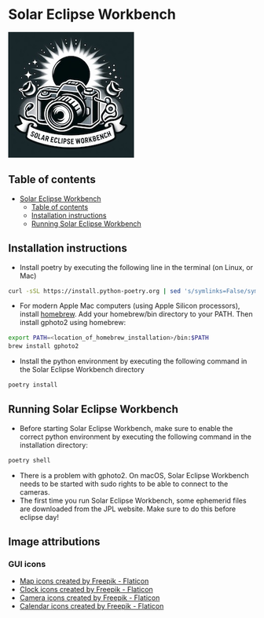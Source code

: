 # Solar Eclipse Workbench

![Solar Eclipse Workbench logo](img/logo-small.jpg)

## Table of contents
- [Solar Eclipse Workbench](#solar-eclipse-workbench)
  - [Table of contents](#table-of-contents)
  - [Installation instructions](#installation-instructions)
  - [Running Solar Eclipse Workbench](#running-solar-eclipse-workbench)


## Installation instructions

- Install poetry by executing the following line in the terminal (on Linux, or Mac)

```bash
curl -sSL https://install.python-poetry.org | sed 's/symlinks=False/symlinks=True/' | python3 -
```

- For modern Apple Mac computers (using Apple Silicon processors), install [homebrew](https://brew.sh/). Add your homebrew/bin directory to your PATH. Then install gphoto2 using homebrew:

```bash
export PATH=<location_of_homebrew_installation>/bin:$PATH
brew install gphoto2
```

- Install the python environment by executing the following command in the Solar Eclipse Workbench directory

```bash
poetry install
```

## Running Solar Eclipse Workbench

- Before starting Solar Eclipse Workbench, make sure to enable the correct python environment by executing the following command in the installation directory: 
  
```bash
poetry shell
```

- There is a problem with gphoto2.  On macOS, Solar Eclipse Workbench needs to be started with sudo rights to be able to connect to the cameras.
- The first time you run Solar Eclipse Workbench, some ephemerid files are downloaded from the JPL website.  Make sure to do this before eclipse day!

## Image attributions

### GUI icons
-  <a href="https://www.flaticon.com/free-icons/map" title="map icons">Map icons created by Freepik - Flaticon</a>
- <a href="https://www.flaticon.com/free-icons/clock" title="clock icons">Clock icons created by Freepik - Flaticon</a>
- <a href="https://www.flaticon.com/free-icons/camera" title="camera icons">Camera icons created by Freepik - Flaticon</a>
- <a href="https://www.flaticon.com/free-icons/calendar" title="calendar icons">Calendar icons created by Freepik - Flaticon</a>
